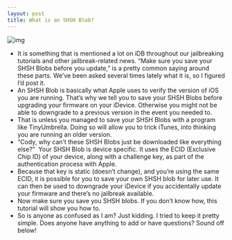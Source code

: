 ```yaml
---
layout: post
title: What is an SHSH Blob?
---
```

![img](http://media.idownloadblog.com/wp-content/uploads/2011/03/shsh-blob.jpg)
* It is something that is mentioned a lot on iDB throughout our jailbreaking tutorials and other jailbreak-related news. “Make sure you save your SHSH Blobs before you update,” is a pretty common saying around these parts. We’ve been asked several times lately what it is, so I figured I’d post it.
* An SHSH Blob is basically what Apple uses to verify the version of iOS you are running. That’s why we tell you to save your SHSH Blobs before upgrading your firmware on your iDevice. Otherwise you might not be able to downgrade to a previous version in the event you needed to.
* That is unless you managed to save your SHSH Blobs with a program like TinyUmbrella. Doing so will allow you to trick iTunes, into thinking you are running an older version.
* “Cody, why can’t these SHSH Blobs just be downloaded like everything else?”  Your SHSH Blob is device specific. It uses the ECID (Exclusive Chip ID) of your device, along with a challenge key, as part of the authentication process with Apple.
* Because that key is static (doesn’t change), and you’re using the same ECID, it is possible for you to save your own SHSH blob for later use. It can then be used to downgrade your iDevice if you accidentally update your firmware and there’s no jailbreak available.
* Now make sure you save you SHSH blobs. If you don’t know how, this tutorial will show you how to.
* So is anyone as confused as I am? Just kidding. I tried to keep it pretty simple. Does anyone have anything to add or have questions? Sound off below!

